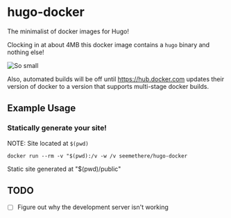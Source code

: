 # hugo-docker

The minimalist of docker images for Hugo!

Clocking in at about 4MB this docker image contains
a `hugo` binary and nothing else!

![So small](https://media.giphy.com/media/wzE1IlaPMoNXi/giphy.gif)

Also, automated builds will be off until https://hub.docker.com
updates their version of docker to a version that supports
multi-stage docker builds.

## Example Usage

### Statically generate your site!

NOTE: Site located at `$(pwd)`

```shell
docker run --rm -v "$(pwd):/v -w /v seemethere/hugo-docker
```

Static site generated at "$(pwd)/public"

## TODO

- [ ] Figure out why the development server isn't working
